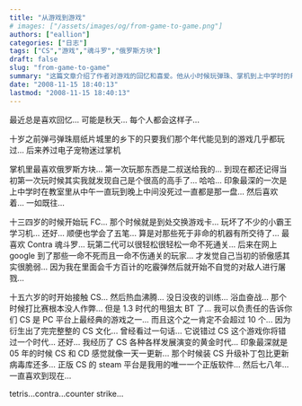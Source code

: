 ```yaml
---
title: "从游戏到游戏"
# images: ["/assets/images/og/from-game-to-game.png"]
authors: ["eallion"]
categories: ["日志"]
tags: ["CS","游戏","魂斗罗","俄罗斯方块"]
draft: false
slug: "from-game-to-game"
summary: "这篇文章介绍了作者对游戏的回忆和喜爱。他从小时候玩弹珠、掌机到上中学时的FC游戏，特别喜欢Contra魂斗罗。他还提到了自己在CS游戏中的经历和对其的热爱，认为CS是PC平台上最经典的游戏之一。最后，他也提到了喜欢的游戏包括tetris、contra和counter strike。"
date: "2008-11-15 18:40:13"
lastmod: "2008-11-15 18:40:13"
---
```


最近总是喜欢回忆...
可能是秋天... 每个人都会这样子...

十岁之前弹弓弹珠扇纸片城里的乡下的只要我们那个年代能见到的游戏几乎都玩过...
后来养过电子宠物迷过掌机

掌机里最喜欢俄罗斯方块...
第一次玩那东西是二叔送给我的...
到现在都还记得当初第一次玩时候其实我就发现自己是个很高的高手了... 哈哈...
印象最深的一次是上中学时在教室里从中午一直玩到晚上中间没死过一直都是那一盘...
然后喜欢着... 一如既往...

十三四岁的时候开始玩 FC...
那个时候就是到处交换游戏卡...
玩坏了不少的小霸王学习机...
还好... 顺便也学会了五笔... 算是对那些死于非命的机器有所交待了...
最喜欢 Contra 魂斗罗...
玩第二代可以很轻松很轻松一命不死通关...
后来在网上 google 到了那些一命不死而且一命不伤通关的玩家...
才发觉自己当初的骄傲感其实很脆弱...
因为我在里面会千方百计的吃霰弹然后就开始不自觉的对敌人进行屠戮...

十五六岁的时开始接触 CS... 然后热血沸腾... 没日没夜的训练... 浴血奋战...
那个时候打比赛根本没人作弊... 但是 1.3 时代的甩狙太 BT 了...
我可以负责任的告诉你们 CS 是 PC 平台上最经典的游戏之一... 而且这个之一肯定不会超过 10 个...
因为衍生出了完完整整的 CS 文化...
曾经看过一句话...
它说错过 CS 这个游戏你将错过一个时代...
还好... 我经历了 CS 各种各样发展演变的黄金时代...
印象最深就是 05 年的时候 CS 和 CD 感觉就像一天一更新... 那个时候装 CS 升级补丁包比更新病毒库还多...
正版 CS 的 steam 平台是我用的唯一一个正版软件...
然后七八年... 一直喜欢到现在...

tetris...contra...counter strike...
